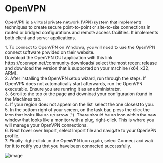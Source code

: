 <h1>OpenVPN</h1>
<p>OpenVPN is a virtual private network (VPN) system that implements techniques to create secure point-to-point or site-to-site connections in routed or bridged configurations and remote access facilities. It implements both client and server applications.</p>
<p>1. To connect to OpenVPN on Windows, you will need to use the OpenVPN connect software provided on their website. <br>Download the OpenVPN GUI application with this link https://openvpn.net/community-downloads/ select the most recent release and download the version that is supported on your machine (x64, x32, ARM).<br>
2. After installing the OpenVPN setup wizard, run through the steps. If OpenVPN does not automatically start afterwards, run the OpenVPN executable. Ensure you are running it as an administrator.<br>
3. Scroll to the top of the page and download your configuration found in the Machines tab.<br>
4. If your region does not appear on the list, select the one closest to you.<br>
5. In the bottom right of your screen, on the task bar, press the click the icon that looks like an up arrow (^). There should be an icon within the new window that looks like a monitor with a plug, right-click. This is where you will manage your OpenVPN connections.<br>
6. Next hover over Import, select Import file and navigate to your OpenVPN profile.<br>
7. Finally, right-click on the OpenVPN icon again, select Connect and wait for it to notify you that you have been connected successfully.</p>

![image](https://github.com/konboot/TryHackMe/assets/53315283/0be2f9bc-39bf-4ffb-b17e-052b778a62b1)
